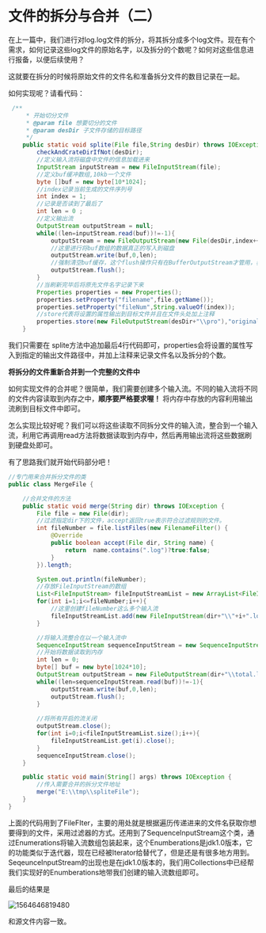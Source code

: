 

# 文件的拆分与合并（二）

在上一篇中，我们进行对log.log文件的拆分，将其拆分成多个log文件。现在有个需求，如何记录这些log文件的原始名字，以及拆分的个数呢？如何对这些信息进行报备，以便后续使用？

这就要在拆分的时候将原始文件的文件名和准备拆分文件的数目记录在一起。

如何实现呢？请看代码：

```java
 /**
     * 开始切分文件
     * @param file 想要切分的文件
     * @param desDir 子文件存储的目标路径
     */
    public static void splite(File file,String desDir) throws IOException {
        checkAndCrateDirIfNot(desDir);
        //定义输入流将磁盘中文件的信息加载进来
        InputStream inputStream = new FileInputStream(file);
        //定义buf缓冲数组,10kb一个文件
        byte []buf = new byte[10*1024];
        //index记录当前生成的文件序列号
        int index = 1;
        //记录是否读到了最后了
        int len = 0 ;
        //定义输出流
        OutputStream outputStream = null;
        while((len=inputStream.read(buf))!=-1){
            outputStream = new FileOutputStream(new File(desDir,index++ +".log"));
            //这里进行将buf数组的数据真正的写入到磁盘
            outputStream.write(buf,0,len);
            //强制清空buf缓存，这个flush操作只有在BufferOutputStream才管用，表示将buf存放的东西刷入磁盘
            outputStream.flush();
        }
        //当刷新完毕后将原先文件名字记录下来
        Properties properties = new Properties();
        properties.setProperty("filename",file.getName());
        properties.setProperty("fileNum",String.valueOf(index));
        //store代表将设置的属性输出到目标文件并且在文件头处加上注释
        properties.store(new FileOutputStream(desDir+"\\pro"),"original file info");
    }
```

我们只需要在 splite方法中追加最后4行代码即可，properties会将设置的属性写入到指定的输出文件路径中，并加上注释来记录文件名以及拆分的个数。



**将拆分的文件重新合并到一个完整的文件中**

如何实现文件的合并呢？很简单，我们需要创建多个输入流。不同的输入流将不同的文件内容读取到内存之中，**顺序要严格要求喔！** 将内存中存放的内容利用输出流刷到目标文件中即可。

怎么实现比较好呢？我们可以将这些读取不同拆分文件的输入流，整合到一个输入流，利用它再调用read方法将数据读取到内存中，然后再用输出流将这些数据刷到硬盘处即可。

有了思路我们就开始代码部分吧！

```java
//专门用来合并拆分文件的类
public class MergeFile {

    //合并文件的方法
    public static void merge(String dir) throws IOException {
        File file = new File(dir);
        //过滤指定dir下的文件，accept返回true表示符合过滤规则的文件。
        int fileNumber = file.listFiles(new FilenameFilter() {
            @Override
            public boolean accept(File dir, String name) {
                return  name.contains(".log")?true:false;
            }
        }).length;

        System.out.println(fileNumber);
        //存放FileInputStream的数组
        List<FileInputStream> fileInputStreamList = new ArrayList<FileInputStream>();
        for(int i=1;i<=fileNumber;i++){
            //这里创建fileNumber这么多个输入流
            fileInputStreamList.add(new FileInputStream(dir+"\\"+i+".log"));
        }

        //将输入流整合在以一个输入流中
        SequenceInputStream sequenceInputStream = new SequenceInputStream(Collections.enumeration(fileInputStreamList));
        //开始将数据读取到内存
        int len = 0;
        byte[] buf = new byte[1024*10];
        OutputStream outputStream = new FileOutputStream(dir+"\\total.log");
        while((len=sequenceInputStream.read(buf))!=-1){
            outputStream.write(buf,0,len);
            outputStream.flush();
        }
        
        //将所有开启的流关闭
        outputStream.close();
        for(int i=0;i<fileInputStreamList.size();i++){
            fileInputStreamList.get(i).close();
        }
        sequenceInputStream.close();
    }

    public static void main(String[] args) throws IOException {
        //传入需要合并的拆分文件地址
        merge("E:\\tmp\\spliteFile");
    }
}

```

上面的代码用到了FileFIter，主要的用处就是根据遍历传递进来的文件名获取你想要得到的文件，采用过滤器的方式。还用到了SequenceInputStream这个类，通过Enumerations将输入流数组包装起来，这个Enumberations是jdk1.0版本，它的功能类似于迭代器，现在已经被Iterator给替代了，但是还是有很多地方用到。SeqeunceInputStream的出现也是在jdk1.0版本的，我们用Collections中已经帮我们实现好的Enumberations地带我们创建的输入流数组即可。

最后的结果是

![1564646819480](C:\Users\86137\AppData\Roaming\Typora\typora-user-images\1564646819480.png)

和源文件内容一致。

